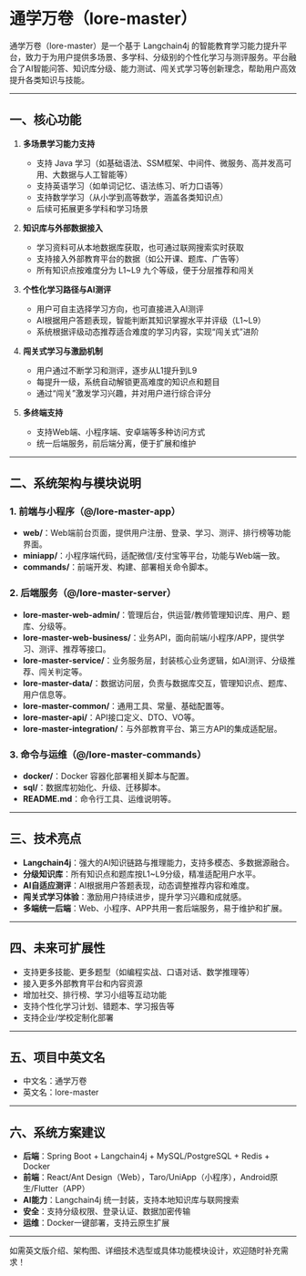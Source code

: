 # 通学万卷（lore-master）

通学万卷（lore-master）是一个基于 Langchain4j 的智能教育学习能力提升平台，致力于为用户提供多场景、多学科、分级别的个性化学习与测评服务。平台融合了AI智能问答、知识库分级、能力测试、闯关式学习等创新理念，帮助用户高效提升各类知识与技能。

---

## 一、核心功能

1. **多场景学习能力支持**
   - 支持 Java 学习（如基础语法、SSM框架、中间件、微服务、高并发高可用、大数据与人工智能等）
   - 支持英语学习（如单词记忆、语法练习、听力口语等）
   - 支持数学学习（从小学到高等数学，涵盖各类知识点）
   - 后续可拓展更多学科和学习场景

2. **知识库与外部数据接入**
   - 学习资料可从本地数据库获取，也可通过联网搜索实时获取
   - 支持接入外部教育平台的数据（如公开课、题库、广告等）
   - 所有知识点按难度分为 L1~L9 九个等级，便于分层推荐和闯关

3. **个性化学习路径与AI测评**
   - 用户可自主选择学习方向，也可直接进入AI测评
   - AI根据用户答题表现，智能判断其知识掌握水平并评级（L1~L9）
   - 系统根据评级动态推荐适合难度的学习内容，实现“闯关式”进阶

4. **闯关式学习与激励机制**
   - 用户通过不断学习和测评，逐步从L1提升到L9
   - 每提升一级，系统自动解锁更高难度的知识点和题目
   - 通过“闯关”激发学习兴趣，并对用户进行综合评分

5. **多终端支持**
   - 支持Web端、小程序端、安卓端等多种访问方式
   - 统一后端服务，前后端分离，便于扩展和维护

---

## 二、系统架构与模块说明

### 1. 前端与小程序（@/lore-master-app）
- **web/**：Web端前台页面，提供用户注册、登录、学习、测评、排行榜等功能界面。
- **miniapp/**：小程序端代码，适配微信/支付宝等平台，功能与Web端一致。
- **commands/**：前端开发、构建、部署相关命令脚本。

### 2. 后端服务（@/lore-master-server）
- **lore-master-web-admin/**：管理后台，供运营/教师管理知识库、用户、题库、分级等。
- **lore-master-web-business/**：业务API，面向前端/小程序/APP，提供学习、测评、推荐等接口。
- **lore-master-service/**：业务服务层，封装核心业务逻辑，如AI测评、分级推荐、闯关判定等。
- **lore-master-data/**：数据访问层，负责与数据库交互，管理知识点、题库、用户信息等。
- **lore-master-common/**：通用工具、常量、基础配置等。
- **lore-master-api/**：API接口定义、DTO、VO等。
- **lore-master-integration/**：与外部教育平台、第三方API的集成适配层。

### 3. 命令与运维（@/lore-master-commands）
- **docker/**：Docker 容器化部署相关脚本与配置。
- **sql/**：数据库初始化、升级、迁移脚本。
- **README.md**：命令行工具、运维说明等。

---

## 三、技术亮点

- **Langchain4j**：强大的AI知识链路与推理能力，支持多模态、多数据源融合。
- **分级知识库**：所有知识点和题库按L1~L9分级，精准适配用户水平。
- **AI自适应测评**：AI根据用户答题表现，动态调整推荐内容和难度。
- **闯关式学习体验**：激励用户持续进步，提升学习兴趣和成就感。
- **多端统一后端**：Web、小程序、APP共用一套后端服务，易于维护和扩展。

---

## 四、未来可扩展性

- 支持更多技能、更多题型（如编程实战、口语对话、数学推理等）
- 接入更多外部教育平台和内容资源
- 增加社交、排行榜、学习小组等互动功能
- 支持个性化学习计划、错题本、学习报告等
- 支持企业/学校定制化部署

---

## 五、项目中英文名

- 中文名：通学万卷
- 英文名：lore-master

---

## 六、系统方案建议

- **后端**：Spring Boot + Langchain4j + MySQL/PostgreSQL + Redis + Docker
- **前端**：React/Ant Design（Web），Taro/UniApp（小程序），Android原生/Flutter（APP）
- **AI能力**：Langchain4j 统一封装，支持本地知识库与联网搜索
- **安全**：支持分级权限、登录认证、数据加密传输
- **运维**：Docker一键部署，支持云原生扩展

---

如需英文版介绍、架构图、详细技术选型或具体功能模块设计，欢迎随时补充需求！

